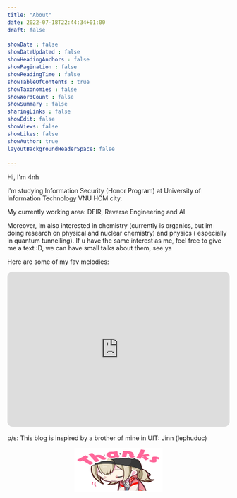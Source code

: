 ```yaml
---
title: "About"
date: 2022-07-18T22:44:34+01:00
draft: false

showDate : false
showDateUpdated : false
showHeadingAnchors : false
showPagination : false
showReadingTime : false
showTableOfContents : true
showTaxonomies : false 
showWordCount : false
showSummary : false
sharingLinks : false
showEdit: false
showViews: false
showLikes: false
showAuthor: true
layoutBackgroundHeaderSpace: false

---
```


Hi, I'm 4nh

I'm studying Information Security (Honor Program) at University of Information Technology VNU HCM city.

My currently working area: DFIR, Reverse Engineering and AI 

Moreover, Im also interested in chemistry (currently is organics, but im doing research on physical and nuclear chemistry) and physics ( especially in quantum tunnelling). If u have the same interest as me, feel free to give me a text :D, we can have small talks about them, see ya

Here are some of my fav melodies:

<iframe style="border-radius:12px" src="https://open.spotify.com/embed/playlist/4OemxsXH1V9f76lKuDZR9X?utm_source=generator" width="100%" height="352" frameBorder="0" allowfullscreen="" allow="autoplay; clipboard-write; encrypted-media; fullscreen; picture-in-picture" loading="lazy"></iframe>


p/s: This blog is inspired by a brother of mine in UIT: Jinn (lephuduc)

<p align="center">
    <img src="thanks.webp" alt="Alt Text" width="200" height="100" style="display: block; margin: 0 auto;">
</p>
